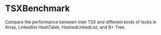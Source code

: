 TSXBenchmark
============

Compare the performance between Intel TSX and different kinds of locks in Array, Linkedlist HashTable, HashedLinkedList, and B+ Tree. 
